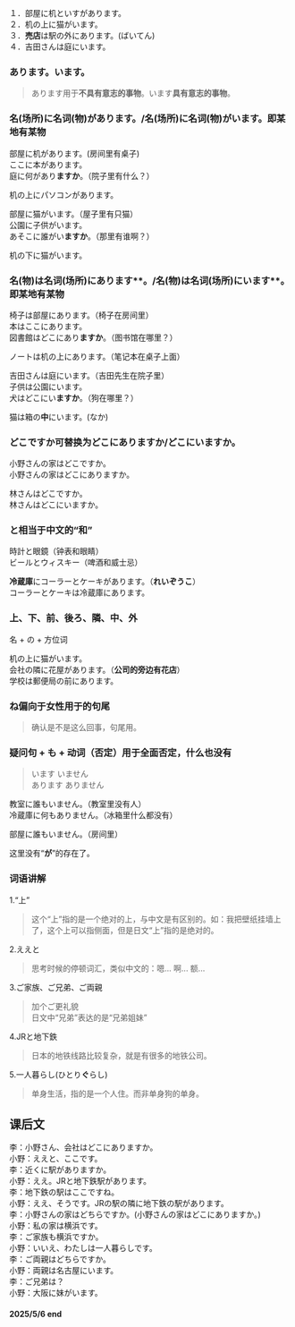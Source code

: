 １．部屋に机といすがあります。  
２．机の上に猫がいます。  
３．**売店**は駅の外にあります。(ばいてん)  
４．吉田さんは庭にいます。  

### あります。います。  
> あります用于**不具有意志的事物**。います**具有意志的事物**。  

### 名(场所)に名词(物)があります。/名(场所)に名词(物)がいます。即某地有某物  

部屋に机があります。(房间里有桌子)  
ここに本があります。  
庭に何があり**ますか**。（院子里有什么？）  

机の上にパソコンがあります。  

部屋に猫がいます。（屋子里有只猫）  
公園に子供がいます。  
あそこに誰がい**ますか**。（那里有谁啊？）  

机の下に猫がいます。  

### 名(物)は名词(场所)にあります**。/名(物)は名词(场所)にいます**。即某地有某物  

椅子は部屋にあります。（椅子在房间里）  
本はここにあります。  
図書館はどこにあり**ますか**。（图书馆在哪里？）  

ノートは机の上にあります。（笔记本在桌子上面）  

吉田さんは庭にいます。（吉田先生在院子里）  
子供は公園にいます。  
犬はどこにい**ますか**。（狗在哪里？）  

猫は箱の**中**にいます。(なか)  

###  どこですか可替换为どこにありますか/どこにいますか。  

小野さんの家はどこですか。  
小野さんの家はどこにありますか。  

林さんはどこですか。  
林さんはどこにいますか。

### と相当于中文的“和”  

時計と眼鏡（钟表和眼睛）  
ビールとウィスキー（啤酒和威士忌）  

**冷蔵庫**にコーラーとケーキがあります。（**れいぞうこ**）  
コーラーとケーキは冷蔵庫にあります。  

### 上、下、前、後ろ、隣、中、外  

名 + の + 方位词  

机の上に猫がいます。  
会社の隣に花屋があります。（**公司的旁边有花店**）  
学校は郵便局の前にあります。  

### ね偏向于女性用于的句尾  
> 确认是不是这么回事，句尾用。  

### 疑问句 + も + 动词（否定）用于全面否定，什么也没有  
> います いません  
あります ありません  

教室に誰もいません。（教室里没有人）  
冷蔵庫に何もありません。（冰箱里什么都没有）  

部屋に誰もいません。（房间里）  

这里没有“**が**”的存在了。  


### 词语讲解  

1.“上”  
> 这个“上”指的是一个绝对的上，与中文是有区别的。如：我把壁纸挂墙上了，这个上可以指侧面，但是日文“上”指的是绝对的。  

2.ええと  
> 思考时候的停顿词汇，类似中文的：嗯... 啊... 额...

3.ご家族、ご兄弟、ご両親  
> 加个ご更礼貌  
日文中“兄弟”表达的是“兄弟姐妹”  

4.JRと地下鉄  
> 日本的地铁线路比较复杂，就是有很多的地铁公司。  

5.一人暮らし(ひとり**ぐ**らし)  
> 单身生活，指的是一个人住。而非单身狗的单身。  

## 课后文  

李：小野さん、会社はどこにありますか。  
小野：ええと、ここです。  
李：近くに駅がありますか。  
小野：ええ。JRと地下鉄駅があります。  
李：地下鉄の駅はここですね。  
小野：ええ、そうです。JRの駅の隣に地下鉄の駅があります。  
李：小野さんの家はどちらですか。(小野さんの家はどこにありますか。)  
小野：私の家は横浜です。  
李：ご家族も横浜ですか。  
小野：いいえ、わたしは一人暮らしです。  
李：ご両親はどちらですか。  
小野：両親は名古屋にいます。  
李：ご兄弟は？  
小野：大阪に妹がいます。  

#### 2025/5/6 end